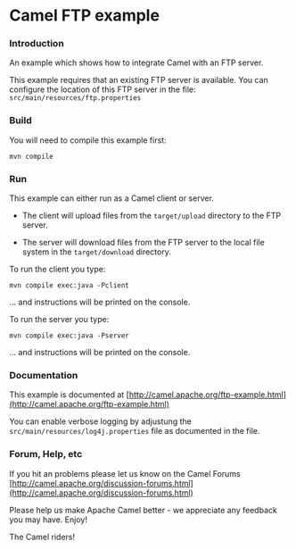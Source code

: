 # Camel FTP example

### Introduction

An example which shows how to integrate Camel with an FTP server.

This example requires that an existing FTP server is available.
You can configure the location of this FTP server in the file:
  `src/main/resources/ftp.properties`
  
### Build

You will need to compile this example first:

	mvn compile

### Run

This example can either run as a Camel client or server.

* The client will upload files from the `target/upload` directory
  to the FTP server.

* The server will download files from the FTP server to the local
  file system in the `target/download` directory.

To run the client you type:

	mvn compile exec:java -Pclient
	
... and instructions will be printed on the console.

To run the server you type:

	mvn compile exec:java -Pserver
	
... and instructions will be printed on the console.


### Documentation 

This example is documented at [http://camel.apache.org/ftp-example.html](http://camel.apache.org/ftp-example.html)

You can enable verbose logging by adjustung the `src/main/resources/log4j.properties` file as documented in the file.

### Forum, Help, etc 

If you hit an problems please let us know on the Camel Forums [http://camel.apache.org/discussion-forums.html](http://camel.apache.org/discussion-forums.html)

Please help us make Apache Camel better - we appreciate any feedback you may
have.  Enjoy!


The Camel riders!
